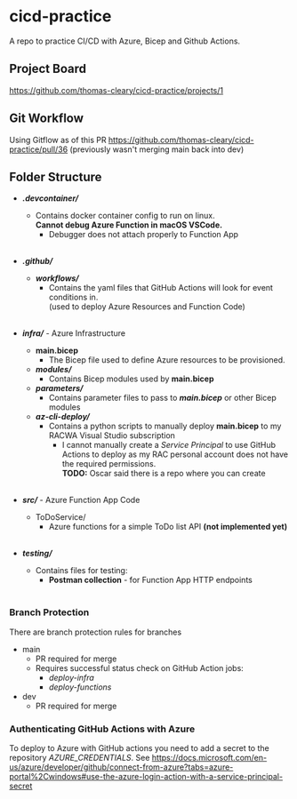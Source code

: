 # cicd-practice
 A repo to practice CI/CD with Azure, Bicep and Github Actions.

 ## Project Board
https://github.com/thomas-cleary/cicd-practice/projects/1

## Git Workflow
Using Gitflow as of this PR https://github.com/thomas-cleary/cicd-practice/pull/36 (previously wasn't merging main back into dev)

## Folder Structure
* ***.devcontainer/***
    * Contains docker container config to run on linux.  
    **Cannot debug Azure Function in macOS VSCode.**
        * Debugger does not attach properly to Function App
    <br><br>

* ***.github/***  
    * ***workflows/***
        * Contains the yaml files that GitHub Actions will look for event conditions in.  
        (used to deploy Azure Resources and Function Code)
    <br><br>

* ***infra/*** - Azure Infrastructure
    * **main.bicep**  
        * The Bicep file used to define Azure resources to be provisioned.
    * ***modules/***  
        * Contains Bicep modules used by **main.bicep**
    * ***parameters/***
        * Contains parameter files to pass to ***main.bicep*** or other Bicep modules
    * ***az-cli-deploy/***
        * Contains a python scripts to manually deploy **main.bicep** to my RACWA Visual Studio subscription  
            * I cannot manually create a *Service Principal* to use GitHub Actions to deploy as my RAC personal account does not have the required permissions.  
            **TODO:** Oscar said there is a repo where you can create
    <br><br>

* ***src/*** - Azure Function App Code
    * ToDoService/
        * Azure functions for a simple ToDo list API
        **(not implemented yet)**
    <br><br>

* ***testing/***  
    * Contains files for testing:
        * **Postman collection** - for Function App HTTP endpoints
    <br><br>
    
### Branch Protection
There are branch protection rules for branches
* main
    * PR required for merge
    * Requires successful status check on GitHub Action jobs:
        * *deploy-infra*
        * *deploy-functions*
* dev
    * PR required for merge


### Authenticating GitHub Actions with Azure 
To deploy to Azure with GitHub actions you need to add a secret to the repository *AZURE_CREDENTIALS*. 
See https://docs.microsoft.com/en-us/azure/developer/github/connect-from-azure?tabs=azure-portal%2Cwindows#use-the-azure-login-action-with-a-service-principal-secret
